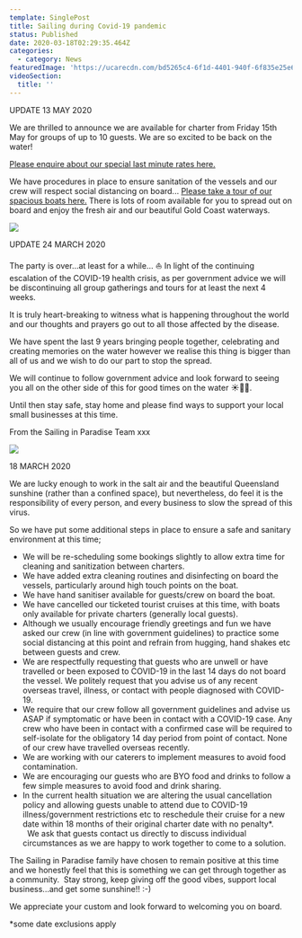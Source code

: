 ```yaml
---
template: SinglePost
title: Sailing during Covid-19 pandemic
status: Published
date: 2020-03-18T02:29:35.464Z
categories:
  - category: News
featuredImage: 'https://ucarecdn.com/bd5265c4-6f1d-4401-940f-6f835e25e6f7/'
videoSection:
  title: ''
---
```

UPDATE 13 MAY 2020

We are thrilled to announce we are available for charter from Friday 15th May for groups of up to 10 guests.    We are so excited to be back on the water!   

[Please enquire about our special last minute rates here.](/booking-enquiry)

We have procedures in place to ensure sanitation of the vessels and our crew will respect social distancing on board...  [Please take a tour of our spacious boats here.](/our-boats/)    There is lots of room available for you to spread out on board and enjoy the fresh air and our beautiful Gold Coast waterways.  

![](https://ucarecdn.com/6074dbca-9ce6-4fab-8c38-90687abb6f03/-/crop/1080x1082/0,413/-/preview/)

UPDATE 24 MARCH 2020

The party is over…at least for a while… ⛵️ In light of the continuing escalation of the COVID-19 health crisis, as per government advice we will be discontinuing all group gatherings and tours for at least the next 4 weeks. 

It is truly heart-breaking to witness what is happening throughout the world and our thoughts and prayers go out to all those affected by the disease.   

We have spent the last 9 years bringing people together, celebrating and creating memories on the water however we realise this thing is bigger than all of us and we wish to do our part to stop the spread.    

We will continue to follow government advice and look forward to seeing you all on the other side of this for good times on the water ☀️🌴💦. 

Until then stay safe, stay home and please find ways to support your local small businesses at this time. 

From the Sailing in Paradise Team xxx

![](https://ucarecdn.com/be2b0a9d-0485-43e8-a0a0-d14184dd5046/-/crop/1080x588/0,0/-/preview/)

18 MARCH 2020

We are lucky enough to work in the salt air and the beautiful Queensland sunshine (rather than a confined space), but nevertheless, do feel it is the responsibility of every person, and every business to slow the spread of this virus.  

So we have put some additional steps in place to ensure a safe and sanitary environment at this time;

* We will be re-scheduling some bookings slightly to allow extra time for cleaning and sanitization between charters. 
* We have added extra cleaning routines and disinfecting on board the vessels, particularly around high touch points on the boat. 
* We have hand sanitiser available for guests/crew on board the boat.   
* We have cancelled our ticketed tourist cruises at this time, with boats only available for private charters (generally local guests).
* Although we usually encourage friendly greetings and fun we have asked our crew (in line with government guidelines) to practice some social distancing at this point and refrain from hugging, hand shakes etc between guests and crew.
* We are respectfully requesting that guests who are unwell or have travelled or been exposed to COVID-19 in the last 14 days do not board the vessel. We politely request that you advise us of any recent overseas travel, illness, or contact with people diagnosed with COVID-19.  
* We require that our crew follow all government guidelines and advise us ASAP if symptomatic or have been in contact with a COVID-19 case. Any crew who have been in contact with a confirmed case will be required to self-isolate for the obligatory 14 day period from point of contact.   None of our crew have travelled overseas recently. 
* We are working with our caterers to implement measures to avoid food contamination.
* We are encouraging our guests who are BYO food and drinks to follow a few simple measures to avoid food and drink sharing.  
* In the current health situation we are altering the usual cancellation policy and allowing guests unable to attend due to COVID-19 illness/government restrictions etc to reschedule their cruise for a new date within 18 months of their original charter date with no penalty*.    We ask that guests contact us directly to discuss individual circumstances as we are happy to work together to come to a solution.  

The Sailing in Paradise family have chosen to remain positive at this time and we honestly feel that this is something we can get through together as a community.    Stay strong, keep giving off the good vibes, support local business...and get some sunshine!! :-)   

We appreciate your custom and look forward to welcoming you on board.

\*some date exclusions apply
